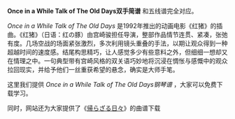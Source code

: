 

**Once in a While Talk of The Old Days双手简谱** 和五线谱完全对应。

_Once in a While Talk of The Old Days_
是1992年推出的动画电影《红猪》的插曲。《红猪》（日语：红の豚）由宫崎骏担任导演，整部作品情节连贯、紧凑，张弛有度。几场空战的场面紧张激烈，多次利用镜头重叠的手法，以期让观众得到一种超越时间的速度感。结尾构思精巧，让人感觉多少有些意料之外，但细细一想却又在情理之中。一句典型带有宫崎风格的双关语巧妙地将沉浸在惆怅与感慨中的观众拉回现实，并给予他们一丝重获希望的悬念，确实是大师手笔。

这里我们提供 _Once in a While Talk of The Old Days钢琴谱_ ，大家可以免费下载学习。

同时，网站还为大家提供了《[帰らざる日々](Music-2789-帰らざる日々--红猪-插曲.html "帰らざる日々")》的曲谱下载

